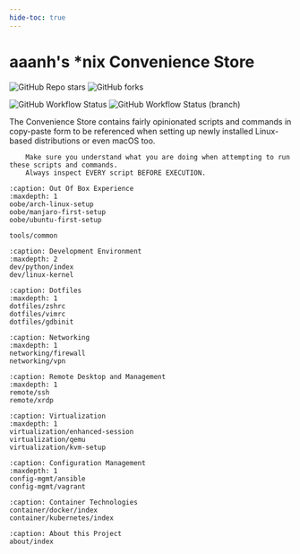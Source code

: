 ```yaml
---
hide-toc: true
---
```


# aaanh's \*nix Convenience Store

![GitHub Repo stars](https://img.shields.io/github/stars/aaanh/linux-docs?label=Star%20it%20on%20GitHub&style=social) ![GitHub forks](https://img.shields.io/github/forks/aaanh/linux-docs?style=social)

![GitHub Workflow Status](https://img.shields.io/github/workflow/status/aaanh/linux-docs/CI?style=for-the-badge&label=Developement) ![GitHub Workflow Status (branch)](https://img.shields.io/github/workflow/status/aaanh/linux-docs/CI/prod?label=Production&style=for-the-badge)

The Convenience Store contains fairly opinionated scripts and commands in copy-paste form to be referenced when setting up newly installed Linux-based distributions or even macOS too.

```{warning}
    Make sure you understand what you are doing when attempting to run these scripts and commands.
    Always inspect EVERY script BEFORE EXECUTION.
```

```{toctree}
:caption: Out Of Box Experience
:maxdepth: 1
oobe/arch-linux-setup
oobe/manjaro-first-setup
oobe/ubuntu-first-setup
```

```{toctree}
tools/common
```

```{toctree}
:caption: Development Environment
:maxdepth: 2
dev/python/index
dev/linux-kernel
```

```{toctree}
:caption: Dotfiles
:maxdepth: 1
dotfiles/zshrc
dotfiles/vimrc
dotfiles/gdbinit
```

```{toctree}
:caption: Networking
:maxdepth: 1
networking/firewall
networking/vpn
```

```{toctree}
:caption: Remote Desktop and Management
:maxdepth: 1
remote/ssh
remote/xrdp
```

```{toctree}
:caption: Virtualization
:maxdepth: 1
virtualization/enhanced-session
virtualization/qemu
virtualization/kvm-setup
```

```{toctree}
:caption: Configuration Management
:maxdepth: 1
config-mgmt/ansible
config-mgmt/vagrant
```

```{toctree}
:caption: Container Technologies
container/docker/index
container/kubernetes/index
```

```{toctree}
:caption: About this Project
about/index
```
